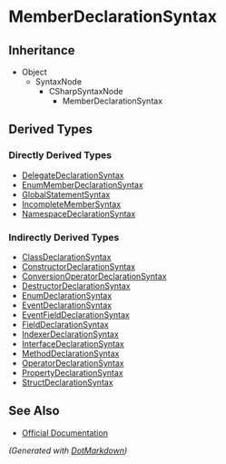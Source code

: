 # MemberDeclarationSyntax

## Inheritance

* Object
  * SyntaxNode
    * CSharpSyntaxNode
      * MemberDeclarationSyntax

## Derived Types

### Directly Derived Types

* [DelegateDeclarationSyntax](DelegateDeclarationSyntax.md)
* [EnumMemberDeclarationSyntax](EnumMemberDeclarationSyntax.md)
* [GlobalStatementSyntax](GlobalStatementSyntax.md)
* [IncompleteMemberSyntax](IncompleteMemberSyntax.md)
* [NamespaceDeclarationSyntax](NamespaceDeclarationSyntax.md)

### Indirectly Derived Types

* [ClassDeclarationSyntax](ClassDeclarationSyntax.md)
* [ConstructorDeclarationSyntax](ConstructorDeclarationSyntax.md)
* [ConversionOperatorDeclarationSyntax](ConversionOperatorDeclarationSyntax.md)
* [DestructorDeclarationSyntax](DestructorDeclarationSyntax.md)
* [EnumDeclarationSyntax](EnumDeclarationSyntax.md)
* [EventDeclarationSyntax](EventDeclarationSyntax.md)
* [EventFieldDeclarationSyntax](EventFieldDeclarationSyntax.md)
* [FieldDeclarationSyntax](FieldDeclarationSyntax.md)
* [IndexerDeclarationSyntax](IndexerDeclarationSyntax.md)
* [InterfaceDeclarationSyntax](InterfaceDeclarationSyntax.md)
* [MethodDeclarationSyntax](MethodDeclarationSyntax.md)
* [OperatorDeclarationSyntax](OperatorDeclarationSyntax.md)
* [PropertyDeclarationSyntax](PropertyDeclarationSyntax.md)
* [StructDeclarationSyntax](StructDeclarationSyntax.md)

## See Also

* [Official Documentation](https://docs.microsoft.com/en-us/dotnet/api/microsoft.codeanalysis.csharp.syntax.memberdeclarationsyntax)


*\(Generated with [DotMarkdown](http://github.com/JosefPihrt/DotMarkdown)\)*